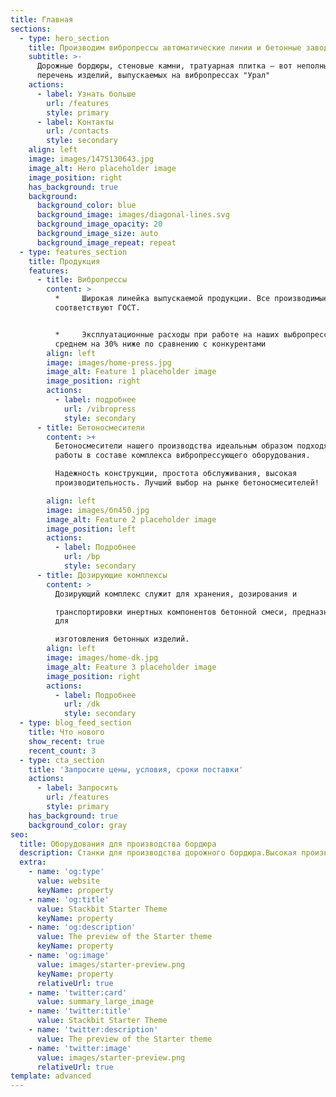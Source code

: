 ```yaml
---
title: Главная
sections:
  - type: hero_section
    title: Производим вибропрессы автоматические линии и бетонные заводы
    subtitle: >-
      Дорожные бордюры, стеновые камни, тратуарная плитка — вот неполный
      перечень изделий, выпускаемых на вибропрессах "Урал"
    actions:
      - label: Узнать больше
        url: /features
        style: primary
      - label: Контакты
        url: /contacts
        style: secondary
    align: left
    image: images/1475130643.jpg
    image_alt: Hero placeholder image
    image_position: right
    has_background: true
    background:
      background_color: blue
      background_image: images/diagonal-lines.svg
      background_image_opacity: 20
      background_image_size: auto
      background_image_repeat: repeat
  - type: features_section
    title: Продукция
    features:
      - title: Вибропрессы
        content: >
          *     Широкая линейка выпускаемой продукции. Все производимые изделия
          соответствуют ГОСТ.


          *     Эксплуатационные расходы при работе на наших выбропрессах, в
          среднем на 30% ниже по сравнению с конкурентами
        align: left
        image: images/home-press.jpg
        image_alt: Feature 1 placeholder image
        image_position: right
        actions:
          - label: подробнее
            url: /vibropress
            style: secondary
      - title: Бетоносмесители
        content: >+
          Бетоносмесители нашего производства идеальным образом подходят для
          работы в составе комплекса вибропрессующего оборудования.

          Надежность конструкции, простота обслуживания, высокая
          производительность. Лучший выбор на рынке бетоносмесителей!

        align: left
        image: images/бп450.jpg
        image_alt: Feature 2 placeholder image
        image_position: left
        actions:
          - label: Подробнее
            url: /bp
            style: secondary
      - title: Дозирующие комплексы
        content: >
          Дозирующий комплекс служит для хранения, дозирования и

          транспортировки инертных компонентов бетонной смеси, предназначенной
          для

          изготовления бетонных изделий.
        align: left
        image: images/home-dk.jpg
        image_alt: Feature 3 placeholder image
        image_position: right
        actions:
          - label: Подробнее
            url: /dk
            style: secondary
  - type: blog_feed_section
    title: Что нового
    show_recent: true
    recent_count: 3
  - type: cta_section
    title: 'Запросите цены, условия, сроки поставки'
    actions:
      - label: Запросить
        url: /features
        style: primary
    has_background: true
    background_color: gray
seo:
  title: Оборудования для производства бордюра
  description: Станки для производства дорожного бордюра.Высокая производительность
  extra:
    - name: 'og:type'
      value: website
      keyName: property
    - name: 'og:title'
      value: Stackbit Starter Theme
      keyName: property
    - name: 'og:description'
      value: The preview of the Starter theme
      keyName: property
    - name: 'og:image'
      value: images/starter-preview.png
      keyName: property
      relativeUrl: true
    - name: 'twitter:card'
      value: summary_large_image
    - name: 'twitter:title'
      value: Stackbit Starter Theme
    - name: 'twitter:description'
      value: The preview of the Starter theme
    - name: 'twitter:image'
      value: images/starter-preview.png
      relativeUrl: true
template: advanced
---
```


